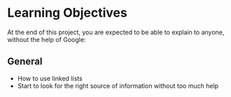 # Learning Objectives
At the end of this project, you are expected to be able to explain to anyone, without the help of Google:
## General

* How to use linked lists
* Start to look for the right source of information without too much help
